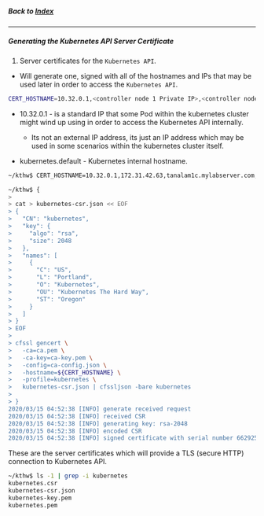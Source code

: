 ##### Back to [Index](README.md)

---

##### Generating the Kubernetes API Server Certificate

1. Server certificates for the `Kubernetes API`.
  - Will generate one, signed with all of the hostnames and IPs that may be used later in order to access the `Kubernetes API`.

```bash
CERT_HOSTNAME=10.32.0.1,<controller node 1 Private IP>,<controller node 1 hostname>,<controller node 2 Private IP>,<controller node 2 hostname>,<API load balancer hostname>,127.0.0.1,localhostname,kubernetes.default
```

- 10.32.0.1 - is a standard IP that some Pod within the kubernetes cluster might wind up using in order to access the Kubernetes API internally.
  - Its not an external IP address, its just an IP address which may be used in some scenarios within the kubernetes cluster itself.

- kubernetes.default - Kubernetes internal hostname.

```bash
~/kthw$ CERT_HOSTNAME=10.32.0.1,172.31.42.63,tanalam1c.mylabserver.com,172.31.32.167,tanalam2c.mylabserver.com,172.31.46.223,tanalam5c.mylabserver.com,127.0.0.1,localhost,kubernetes.default

~/kthw$ {
> 
> cat > kubernetes-csr.json << EOF
> {
>   "CN": "kubernetes",
>   "key": {
>     "algo": "rsa",
>     "size": 2048
>   },
>   "names": [
>     {
>       "C": "US",
>       "L": "Portland",
>       "O": "Kubernetes",
>       "OU": "Kubernetes The Hard Way",
>       "ST": "Oregon"
>     }
>   ]
> }
> EOF
> 
> cfssl gencert \
>   -ca=ca.pem \
>   -ca-key=ca-key.pem \
>   -config=ca-config.json \
>   -hostname=${CERT_HOSTNAME} \
>   -profile=kubernetes \
>   kubernetes-csr.json | cfssljson -bare kubernetes
> 
> }
2020/03/15 04:52:38 [INFO] generate received request
2020/03/15 04:52:38 [INFO] received CSR
2020/03/15 04:52:38 [INFO] generating key: rsa-2048
2020/03/15 04:52:38 [INFO] encoded CSR
2020/03/15 04:52:38 [INFO] signed certificate with serial number 662925427159997897336706015295273464493443960769
``` 

These are the server certificates which will provide a TLS (secure HTTP) connection to Kubernetes API.

```bash
~/kthw$ ls -1 | grep -i kubernetes
kubernetes.csr
kubernetes-csr.json
kubernetes-key.pem
kubernetes.pem
```
